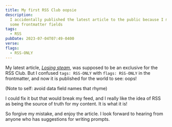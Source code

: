 ```yaml
---
title: My first RSS Club oopsie
description:
  I accidentally published the latest article to the public because I mixed up
  some frontmatter fields
tags:
  - RSS
pubDate: 2023-07-04T07:49-0400
verse:
flags:
  - RSS-ONLY
---
```


My latest article, [_Losing steam_](/articles/losing-steam), was supposed to be
an exclusive for the RSS Club. But I confused `tags: RSS-ONLY` with
`flags: RSS-ONLY` in the frontmatter, and now it is published for the world to
see: oops!

(Note to self: avoid data field names that rhyme)

I could fix it but that would break my feed, and I really like the idea of RSS
as being the source of truth for my content. It is what it is!

So forgive my mistake, and enjoy the article. I look forward to hearing from
anyone who has suggestions for writing prompts.
